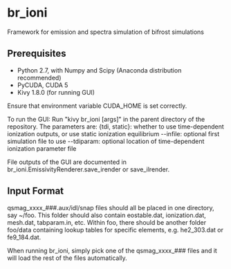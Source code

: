 br\_ioni
=======
Framework for emission and spectra simulation of bifrost simulations

Prerequisites
------------
- Python 2.7, with Numpy and Scipy (Anaconda distribution recommended)
- PyCUDA, CUDA 5
- Kivy 1.8.0 (for running GUI)

Ensure that environment variable CUDA_HOME is set correctly.

To run the GUI:
Run "kivy br\_ioni [args]" in the parent directory of the repository.
The parameters are:
{tdi, static}: whether to use time-dependent ionization outputs, or use static ionization equilibrium
--infile: optional first simulation file to use
--tdiparam: optional location of time-dependent ionization parameter file

File outputs of the GUI are documented in br\_ioni.EmissivityRenderer.save\_irender or save\_ilrender.

Input Format
------------
qsmag\_xxxx\_###.aux/idl/snap files should all be placed in one directory, say ~/foo. This folder should also contain eostable.dat, ionization.dat, mesh.dat, tabparam.in, etc.
Within foo, there should be another folder foo/data containing lookup tables for specific elements, e.g. he2\_303.dat or fe9\_184.dat.

When running br\_ioni, simply pick one of the qsmag\_xxxx\_### files and it will load the rest of the files automatically.
